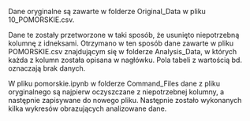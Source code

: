 Dane oryginalne są zawarte w folderze Original_Data w pliku 10_POMORSKIE.csv.

Dane te zostały przetworzone w taki sposób, że usunięto niepotrzebną kolumnę z idneksami.
Otrzymano w ten sposób dane zawarte w pliku POMORSKIE.csv znajdującym się w folderze Analysis_Data, w których każda z kolumn została opisana w nagłówku.
Pola tabeli z wartością bd. oznaczają brak danych.

W pliku pomorskie.ipynb w folderze Command_Files dane z pliku oryginalnego są najpierw oczyszczane z niepotrzebnej kolumny, a następnie zapisywane do nowego pliku. Następnie zostało wykonanych kilka wykresów obrazujących analizowane dane.
